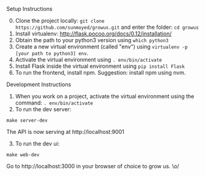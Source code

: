 Setup Instructions

0. Clone the project locally: `git clone https://github.com/sunmoyed/growus.git` and enter the folder: `cd growus`
1. Install virtualenv: http://flask.pocoo.org/docs/0.12/installation/
2. Obtain the path to your python3 version using `which python3`
3. Create a new virtual environment (called "env") using `virtualenv -p [your path to python3] env`.
4. Activate the virtual environment using `. env/bin/activate`
5. Install Flask inside the virtual environment using `pip install Flask`
6. To run the frontend, install npm. Suggestion: install npm using nvm.

Development Instructions

1. When you work on a project, activate the virtual environment using the command: `. env/bin/activate`
2. To run the dev server:
  ```
  make server-dev
  ```
  The API is now serving at http://localhost:9001

3. To run the dev ui:
  ```
  make web-dev
  ```
  Go to http://localhost:3000 in your browser of choice to grow us. \o/

